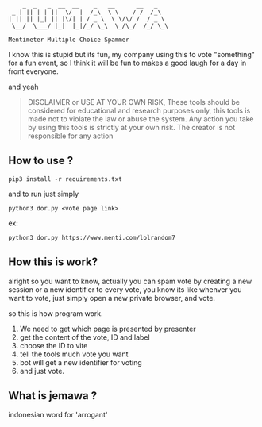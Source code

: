```
    _  _   _  __  __    _   __      __   _
 _ | || | | ||  \/  |  /_\  \ \    / /  /_\
| || || |_| || |\/| | / _ \  \ \/\/ /  / _ \
 \__/  \___/ |_|  |_|/_/ \_\  \_/\_/  /_/ \_\

Mentimeter Multiple Choice Spammer
```

I know this is stupid but its fun, my company using this to vote "something" for a fun event, so I think it will be fun to makes a good laugh for a day in front everyone.

and yeah
> DISCLAIMER or USE AT YOUR OWN RISK, These tools should be considered for educational and research purposes only, this tools is made not to violate the law or abuse the system. Any action you take by using this tools is strictly at your own risk. The creator is not responsible for any action 

## How to use ?

```
pip3 install -r requirements.txt
```

and to run just simply
```
python3 dor.py <vote page link>
```
ex: 
```
python3 dor.py https://www.menti.com/lolrandom7
```

## How this is work?

alright so you want to know, actually you can spam vote by creating a new session or a new identifier to every vote, you know its like whenver you want to vote, just simply open a new private browser, and vote.

so this is how program work.
1. We need to get which page is presented by presenter
2. get the content of the vote, ID and label
3. choose the ID to vite
4. tell the tools much vote you want
5. bot will get a new identifier for voting
6. and just vote.

## What is jemawa ?

indonesian word for 'arrogant'